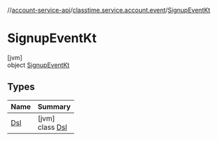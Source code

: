 //[account-service-api](../../../index.md)/[classtime.service.account.event](../index.md)/[SignupEventKt](index.md)

# SignupEventKt

[jvm]\
object [SignupEventKt](index.md)

## Types

| Name | Summary |
|---|---|
| [Dsl](-dsl/index.md) | [jvm]<br>class [Dsl](-dsl/index.md) |
